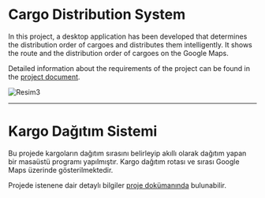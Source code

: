 # Cargo Distribution System

In this project, a desktop application has been developed that determines the distribution order of cargoes and distributes them intelligently. It shows the route and the distribution order of cargoes on the Google Maps.

Detailed information about the requirements of the project can be found in the [project document](https://github.com/armankuyucu/yazlab1_proje1/blob/master/YazLab.pdf).

![Resim3](https://user-images.githubusercontent.com/74271517/160305623-3ae0a8c4-c8b2-4d34-9ea9-77c976827a74.png)

***

# Kargo Dağıtım Sistemi

Bu projede kargoların dağıtım sırasını
belirleyip akıllı olarak dağıtım yapan
bir masaüstü programı yapılmıştır. Kargo dağıtım rotası ve sırası Google Maps üzerinde gösterilmektedir.

Projede istenene dair detaylı bilgiler [proje dokümanında](https://github.com/armankuyucu/yazlab1_proje1/blob/master/YazLab.pdf) bulunabilir.

